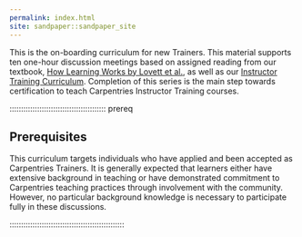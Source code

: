 ```yaml
---
permalink: index.html
site: sandpaper::sandpaper_site
---
```


This is the on-boarding curriculum for new Trainers. This material supports ten one-hour discussion meetings based on assigned reading from our textbook, [How Learning Works by Lovett et al.](https://search.worldcat.org/title/1373343202), as well as our [Instructor Training Curriculum](https://carpentries.github.io/instructor-training/). Completion of this series is the main step towards certification to teach Carpentries Instructor Training courses.

::::::::::::::::::::::::::::::::::::::::::  prereq

## Prerequisites

This curriculum targets individuals who have applied and been accepted as Carpentries Trainers. It is generally expected that learners either have extensive background in teaching or have demonstrated commitment to Carpentries teaching practices through involvement with the community. However, no particular background knowledge is necessary to participate fully in these discussions.


::::::::::::::::::::::::::::::::::::::::::::::::::


